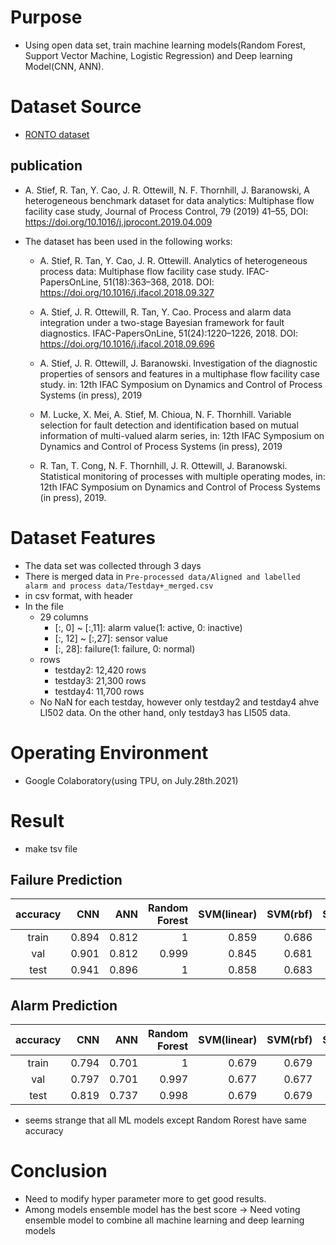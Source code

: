 # Purpose
- Using open data set, train machine learning models(Random Forest, Support Vector Machine, Logistic Regression) and Deep learning Model(CNN, ANN).  

# Dataset Source
- [RONTO dataset](https://www.kaggle.com/afrniomelo/pronto-benchmark)
## publication
-  A. Stief, R. Tan, Y. Cao, J. R. Ottewill, N. F. Thornhill, J. Baranowski, A heterogeneous benchmark dataset for data analytics: Multiphase flow facility case study, Journal of Process Control, 79 (2019) 41–55, DOI: https://doi.org/10.1016/j.jprocont.2019.04.009

- The dataset has been used in the following works:

  - A. Stief, R. Tan, Y. Cao, J. R. Ottewill. Analytics of heterogeneous process data: Multiphase flow facility case study. IFAC-PapersOnLine, 51(18):363–368, 2018. DOI: https://doi.org/10.1016/j.ifacol.2018.09.327

  - A. Stief, J. R. Ottewill, R. Tan, Y. Cao. Process and alarm data integration under a two-stage Bayesian framework for fault diagnostics. IFAC-PapersOnLine, 51(24):1220–1226, 2018. DOI: https://doi.org/10.1016/j.ifacol.2018.09.696

  - A. Stief, J. R. Ottewill, J. Baranowski. Investigation of the diagnostic properties of sensors and features in a multiphase flow facility case study. in: 12th IFAC Symposium on Dynamics and Control of Process Systems (in press), 2019

  - M. Lucke, X. Mei, A. Stief, M. Chioua, N. F. Thornhill. Variable selection for fault detection and identification based on mutual information of multi-valued alarm series, in: 12th IFAC Symposium on Dynamics and Control of Process Systems (in press), 2019

  - R. Tan, T. Cong, N. F. Thornhill, J. R. Ottewill, J. Baranowski. Statistical monitoring of processes with multiple operating modes, in: 12th IFAC Symposium on Dynamics and Control of Process Systems (in press), 2019.

# Dataset Features
- The data set was collected through 3 days
- There is merged data in `Pre-processed data/Aligned and labelled alarm and process data/Testday+_merged.csv`
- in csv format, with header
- In the file
  - 29 columns
    - [:, 0] ~ [:,11]: alarm value(1: active, 0: inactive)
    - [:, 12] ~ [:,27]: sensor value
    - [:, 28]: failure(1: failure, 0: normal)
  - rows
    - testday2: 12,420 rows
    - testday3: 21,300 rows
    - testday4: 11,700 rows
  - No NaN for each testday, however only testday2 and testday4 ahve LI502 data. On the other hand, only testday3 has LI505 data.
  
# Operating Environment
- Google Colaboratory(using TPU, on July.28th.2021)

# Result
- make tsv file
## Failure Prediction

|accuracy|CNN|ANN|Random Forest|SVM(linear)|SVM(rbf)|SVM(poly)|Logistic Regression|
|:------:|---:|---:|--------:|---:|---:|---:|---:|
|train|0.894|0.812|1|0.859|0.686|0.535|0.738|
|val|0.901|0.812|0.999|0.845|0.681|0.538|0.730|
|test|0.941|0.896|1|0.858|0.683|0.536|0.737|

## Alarm Prediction

|accuracy|CNN|ANN|Random Forest|SVM(linear)|SVM(rbf)|SVM(poly)|Logistic Regression|
|:------:|---:|---:|--------:|---:|---:|---:|---:|
|train|0.794|0.701|1|0.679|0.679|0.679|0.679|
|val|0.797|0.701|0.997|0.677|0.677|0.677|0.677|
|test|0.819|0.737|0.998|0.679|0.679|0.679|0.679|

- seems strange that all ML models except Random Rorest have same accuracy

# Conclusion
- Need to modify hyper parameter more to get good results.
- Among models ensemble model has the best score
  → Need voting ensemble model to combine all machine learning and deep learning models
